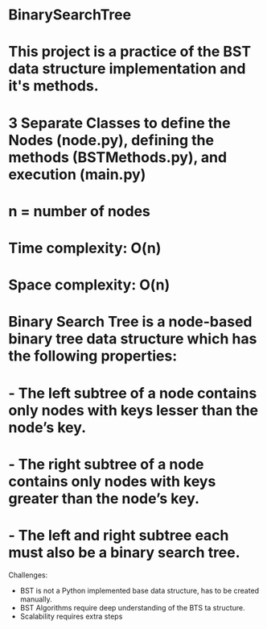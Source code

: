 # BinarySearchTree

# This project is a practice of the BST data structure implementation and it's methods.
# 3 Separate Classes to define the Nodes (node.py), defining the methods (BSTMethods.py), and execution (main.py)

# n = number of nodes
# Time complexity: O(n)
# Space complexity: O(n)

# Binary Search Tree is a node-based binary tree data structure which has the following properties:

# - The left subtree of a node contains only nodes with keys lesser than the node’s key.
# - The right subtree of a node contains only nodes with keys greater than the node’s key.
# - The left and right subtree each must also be a binary search tree.

Challenges:
- BST is not a Python implemented base data structure, has to be created manually.
- BST Algorithms require deep understanding of the BTS ta structure.
- Scalability requires extra steps
